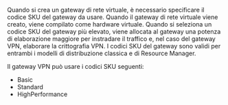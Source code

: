 Quando si crea un gateway di rete virtuale, è necessario specificare il codice SKU del gateway da usare. Quando il gateway di rete virtuale viene creato, viene compilato come hardware virtuale. Quando si seleziona un codice SKU del gateway più elevato, viene allocata al gateway una potenza di elaborazione maggiore per instradare il traffico e, nel caso del gateway VPN, elaborare la crittografia VPN. I codici SKU del gateway sono validi per entrambi i modelli di distribuzione classica e di Resource Manager.

Il gateway VPN può usare i codici SKU seguenti:

- Basic
- Standard
- HighPerformance

<!---HONumber=AcomDC_0921_2016-->
